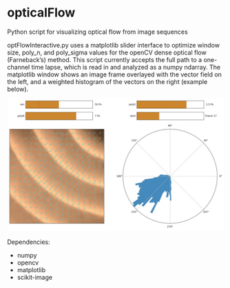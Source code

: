 # opticalFlow
Python script for visualizing optical flow from image sequences

optFlowInteractive.py uses a matplotlib slider interface to optimize window size, poly_n, and poly_sigma values for the openCV dense optical flow (Farneback’s) method. This script currently accepts the full path to a one-channel time lapse, which is read in and analyzed as a numpy ndarray. The matplotlib window shows an image frame overlayed with the vector field on the left, and a weighted histogram of the vectors on the right (example below).

![alt text](https://github.com/zacswider/opticalFlow/blob/inProgress/interface.jpg)

Dependencies:
- numpy
- opencv
- matplotlib
- scikit-image



